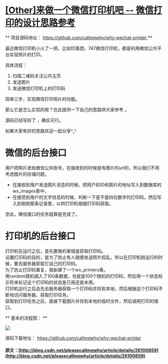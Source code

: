 #  [ [Other]来做一个微信打印机吧 -- 微信打印的设计思路参考 ](/pleasecallmewhy/article/details/26100659)

** 项目源码地址： [ https://github.com/callmewhy/why-wechat-printer ](https://github.com/callmewhy/why-wechat-printer) **

最近微信打印机小火了一把，比如印美团，747微信打印机，都是利用微信公共平台实现照片的打印。 

具体流程： 

  1. 扫描二维码关注公共主页 
  2. 发送图片 
  3. 发送微信打印机上的打印码 

简单三步，实现微信打印照片的功能。 

那么它是怎么实现的呢？在此提供一下自己的思路供大家参考  。 

源码已经写好了  ，确实可行。 

  
如果大家有好的思路欢迎一起分享^_^   
  


#  微信的后台接口 

用户把照片发给微信公共账号，在接收到的时候是有图片的url的，所以我们不用考虑图片的存储问题。 

  * 在接收到用户发送图片消息的时候，把用户的ID和图片的地址写入到数据库的wx_images表中， 
  * 在接受到用户的文字信息的时候，判断一下是不是四位数字的打印码，然后写入到刚刚那条记录里，以供打印机根据打印码获取。 

至此，微信接口的任务就算是完成了。 

  


  


#  打印机的后台接口 

打印机在运行之后，首先要做的事情是获取打印码。   
设置打印码的目的，是为了防止有人随便发送照片捣乱。所以在打印机刚运行的时候，要去服务器获取它自己的打印码。   
为了防止打印码重复，我新建了一个wx_printers表。   
用random随机插入了100条数据，也就是100个随机的打印码，然后用一个状态标示符来标记这个打印码的状态是已用还是未用。   
打印机运行之后会先去服务器获取一个打印码并存到本地，然后根据这个打印码不断地访问服务器，获取打印任务。   
获取到打印任务之后，直接下载图片并存到本地的临时文件，然后调用打印的借口。   


  


  


** 基本的流程图：  **

  


![](http://img.blog.csdn.net/20140517223500718?watermark/2/text/aHR0cDovL2Jsb2cuY3Nkbi5uZXQvcGxlYXNlY2FsbG1ld2h5/font/5a6L5L2T/fontsize/400/fill/I0JBQkFCMA==/dissolve/70/gravity/SouthEast)   


  


源码下载地址： [ https://github.com/callmewhy/why-wechat-printer ](https://github.com/callmewhy/why-wechat-printer)
#### 原文：[http://blog.csdn.net/pleasecallmewhy/article/details/26100659](http://blog.csdn.net/pleasecallmewhy/article/details/26100659)